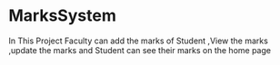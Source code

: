 # MarksSystem

In This Project Faculty can add the marks of Student ,View the marks ,update the marks 
and Student can see their marks on the home page
